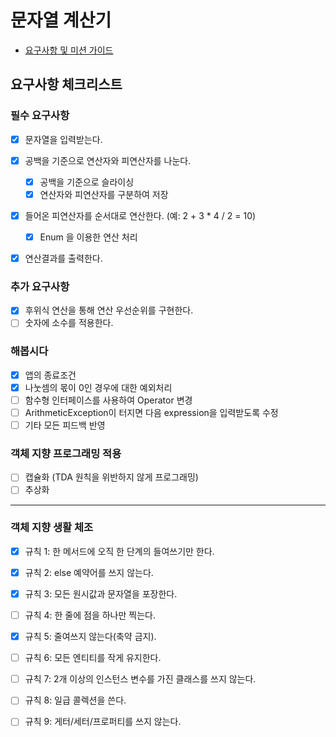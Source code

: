 # 문자열 계산기

- [요구사항 및 미션 가이드](README_original.md)

## 요구사항 체크리스트

### 필수 요구사항
- [x] 문자열을 입력받는다.
- [x] 공백을 기준으로 연산자와 피연산자를 나눈다.
  - [x] 공백을 기준으로 슬라이싱
  - [x] 연산자와 피연산자를 구분하여 저장
- [x] 들어온 피연산자를 순서대로 연산한다. (예: 2 + 3 * 4 / 2 = 10)
  - [x] Enum 을 이용한 연산 처리  
- [x] 연산결과를 출력한다. 


### 추가 요구사항

- [x] 후위식 연산을 통해 연산 우선순위를 구현한다.
- [ ] 숫자에 소수를 적용한다.

### 해봅시다

- [x] 앱의 종료조건
- [x] 나눗셈의 몫이 0인 경우에 대한 예외처리
- [ ] 함수형 인터페이스를 사용하여 Operator 변경
- [ ] ArithmeticException이 터지면 다음 expression을 입력받도록 수정
- [ ] 기타 모든 피드백 반영

### 객체 지향 프로그래밍 적용

- [ ] 캡슐화 (TDA 원칙을 위반하지 않게 프로그래밍) 
- [ ] 추상화

---
### 객체 지향 생활 체조 
- [x] 규칙 1: 한 메서드에 오직 한 단계의 들여쓰기만 한다.
- [x] 규칙 2: else 예약어를 쓰지 않는다.
- [x] 규칙 3: 모든 원시값과 문자열을 포장한다.
- [ ] 규칙 4: 한 줄에 점을 하나만 찍는다.
- [x] 규칙 5: 줄여쓰지 않는다(축약 금지).
- [ ] 규칙 6: 모든 엔티티를 작게 유지한다.
- [ ] 규칙 7: 2개 이상의 인스턴스 변수를 가진 클래스를 쓰지 않는다.
- [ ] 규칙 8: 일급 콜렉션을 쓴다.
- [ ] 규칙 9: 게터/세터/프로퍼티를 쓰지 않는다.

